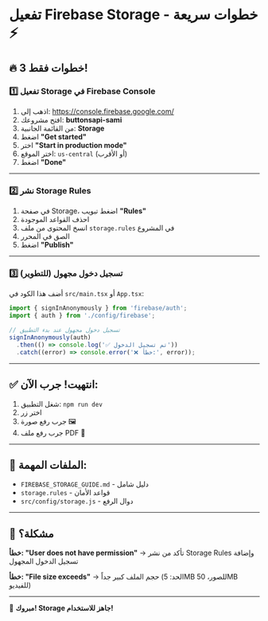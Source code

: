 # تفعيل Firebase Storage - خطوات سريعة ⚡

## 🔥 3 خطوات فقط!

### 1️⃣ تفعيل Storage في Firebase Console

1. اذهب إلى: https://console.firebase.google.com/
2. افتح مشروعك: **buttonsapi-sami**
3. من القائمة الجانبية: **Storage**
4. اضغط **"Get started"**
5. اختر **"Start in production mode"**
6. اختر الموقع: `us-central` (أو الأقرب)
7. اضغط **"Done"**

---

### 2️⃣ نشر Storage Rules

1. في صفحة Storage، اضغط تبويب **"Rules"**
2. احذف القواعد الموجودة
3. انسخ المحتوى من ملف `storage.rules` في المشروع
4. الصق في المحرر
5. اضغط **"Publish"**

---

### 3️⃣ تسجيل دخول مجهول (للتطوير)

أضف هذا الكود في `src/main.tsx` أو `App.tsx`:

```javascript
import { signInAnonymously } from 'firebase/auth';
import { auth } from './config/firebase';

// تسجيل دخول مجهول عند بدء التطبيق
signInAnonymously(auth)
  .then(() => console.log('✅ تم تسجيل الدخول'))
  .catch((error) => console.error('❌ خطأ:', error));
```

---

## ✅ انتهيت! جرب الآن:

1. شغل التطبيق: `npm run dev`
2. اختر زر
3. جرب رفع صورة 🖼️
4. جرب رفع ملف PDF 📄

---

## 📁 الملفات المهمة:

- `FIREBASE_STORAGE_GUIDE.md` - دليل شامل
- `storage.rules` - قواعد الأمان
- `src/config/storage.js` - دوال الرفع

---

## 🐛 مشكلة؟

**خطأ: "User does not have permission"**
→ تأكد من نشر Storage Rules وإضافة تسجيل الدخول المجهول

**خطأ: "File size exceeds"**
→ حجم الملف كبير جداً (الحد: 5MB للصور، 50MB للفيديو)

---

🎉 **مبروك! Storage جاهز للاستخدام!**

